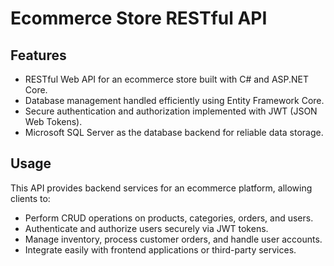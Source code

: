 # Ecommerce Store RESTful API

## Features
- RESTful Web API for an ecommerce store built with C# and ASP.NET Core.
- Database management handled efficiently using Entity Framework Core.
- Secure authentication and authorization implemented with JWT (JSON Web Tokens).
- Microsoft SQL Server as the database backend for reliable data storage.

## Usage
This API provides backend services for an ecommerce platform, allowing clients to:
- Perform CRUD operations on products, categories, orders, and users.
- Authenticate and authorize users securely via JWT tokens.
- Manage inventory, process customer orders, and handle user accounts.
- Integrate easily with frontend applications or third-party services.
